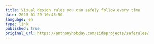 ```yaml
--- 
title: Visual design rules you can safely follow every time
date: 2025-01-29 10:45:50
language: en
type: link
published: true
original_url: https://anthonyhobday.com/sideprojects/saferules/
---
```

